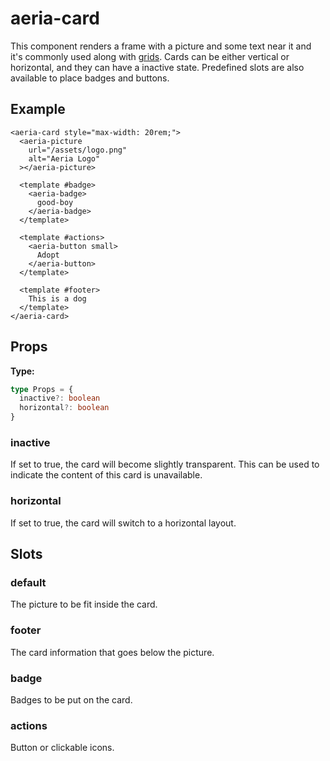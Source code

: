 <!-- <script setup lang="ts"> -->
<!-- import { ref } from 'vue' -->
<!-- import { AeriaCard, AeriaPicture, AeriaBadge, AeriaButton } from 'aeria-ui' -->
<!-- </script> -->

# aeria-card

This component renders a frame with a picture and some text near it and it's commonly used along with [grids](/aeria-ui/cheatsheet/create-a-list-or-a-grid-of-cards). Cards can be either vertical or horizontal, and they can have a inactive state. Predefined slots are also available to place badges and buttons.

## Example

<!-- <aeria-card style="max-width: 20rem;"> -->
<!--   <aeria-picture alt="Aeria Logo"></aeria-picture> -->

<!--   <template #badge> -->
<!--     <aeria-badge> -->
<!--       good-boy -->
<!--     </aeria-badge> -->
<!--   </template> -->

<!--   <template #actions> -->
<!--     <aeria-button small> -->
<!--       Adopt -->
<!--     </aeria-button> -->
<!--   </template> -->

<!--   <template #footer> -->
<!--     This is a dog -->
<!--   </template> -->
<!-- </aeria-card> -->

```vue-html
<aeria-card style="max-width: 20rem;">
  <aeria-picture
    url="/assets/logo.png"
    alt="Aeria Logo"
  ></aeria-picture>

  <template #badge>
    <aeria-badge>
      good-boy
    </aeria-badge>
  </template>

  <template #actions>
    <aeria-button small>
      Adopt
    </aeria-button>
  </template>

  <template #footer>
    This is a dog
  </template>
</aeria-card>
```

## Props

**Type:**

```typescript
type Props = {
  inactive?: boolean
  horizontal?: boolean
}
```

### inactive <Badge type="tip" text="boolean?" />

If set to true, the card will become slightly transparent. This can be used to
indicate the content of this card is unavailable.

### horizontal <Badge type="tip" text="boolean?" />

If set to true, the card will switch to a horizontal layout.

## Slots

### default

The picture to be fit inside the card.

### footer

The card information that goes below the picture.

### badge

Badges to be put on the card.

### actions

Button or clickable icons.
